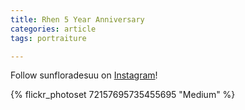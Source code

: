 ```yaml
---
title: Rhen 5 Year Anniversary
categories: article
tags: portraiture

---
```


Follow sunfloradesuu on [Instagram](https://www.instagram.com/sunfloradesuu)!

{% flickr_photoset 72157695735455695 "Medium" %}